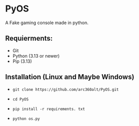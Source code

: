 # PyOS
A Fake gaming console made in python.

## Requierments:
- Git
- Python (3.13 or newer)
- Pip (3.13)

## Installation (Linux and Maybe Windows)
- ```git clone https://github.com/arc360alt/PyOS.git```

- ```cd PyOS```

- ```pip install -r requirements. txt```

- ```python os.py```

